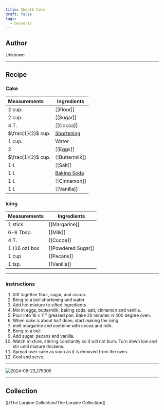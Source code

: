 ```yaml
---
title: Sheath Cake
draft: false
tags:
  - Desserts
---
```

## Author
Unknown
___
## Recipe
### Cake

| Measurements       | Ingredients                  |
| :----------------- | ---------------------------- |
| 2 cup.             | [[Flour]]                    |
| 2 cup.             | [[Sugar]]                    |
| 4 T.               | [[Cocoa]]                    |
| $\frac{1}{2}$ cup. | [Shortening](Shortening.md)  |
| 1 cup.             | Water                        |
| 2                  | [[Eggs]]                     |
| $\frac{1}{2}$ cup. | [[Buttermilk]]               |
| 1 t.               | [[Salt]]                     |
| 1 t.               | [Baking Soda](Baking%20Soda) |
| 1 t.               | [[Cinnamon]]                 |
| 1 t.               | [[Vanilla]]                  |
### Icing
| Measurements  | Ingredients        |
| :------------ | ------------------ |
| 1 stick       | [[Margarine]]      |
| 6-8 Tbsp.     | [[Milk]]           |
| 4 T.          | [[Cocoa]]          |
| 1 (16 oz) box | [[Powdered Sugar]] |
| 1 cup         | [[Pecans]]         |
| 1 tsp.        | [[Vanilla]]        |
___
### Instructions
1. Sift together flour, sugar, and cocoa.
2. Bring to a boil shortening and water.
3. Add hot mixture to sifted ingredients
4. Mix in eggs, buttermilk, baking soda, salt, cinnamon and vanilla.
5. Pour into 16 x 11'' greased pan. Bake 20 minutes in 400 degree oven.
6. When cake is about half done, start making the icing
7. melt margarine and combine with cocoa and milk.
8. Bring to a boil
9. Add sugar, pecans and vanilla.
10. Watch mixture, stirring constantly so it  will not burn. Turn down low and stir until mixture thickens. 
11. Spread over cake as soon as it is removed from the oven.
12. Cool and serve. 
___
![2024-08-23_175309](/The%20Shirley%20Anderson%20Collection/Desserts/Assets/2024-08-23_175309.jpg)
___
## Collection
[[/The Loraine Collection/The Loraine Collection]]